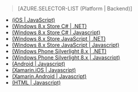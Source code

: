> [AZURE.SELECTOR-LIST (Platform | Backend)]
- [(iOS | JavaScript)](../articles/mobile-services-ios-add-paging-data.md)
- [(Windows 8.x Store C# | .NET)](../articles/mobile-services-dotnet-backend-windows-store-dotnet-add-paging-data.md)
- [(Windows 8.x Store C# | Javascript)](../articles/mobile-services-windows-store-dotnet-add-paging-data.md)
- [(Windows 8.x Store JavaScript | .NET)](../articles/mobile-services-dotnet-backend-windows-store-javascript-add-paging-data.md)
- [(Windows 8.x Store JavaScript | Javascript)](../articles/mobile-services-windows-store-javascript-add-paging-data.md)
- [(Windows Phone Silverlight 8.x | .NET)](../articles/mobile-services-dotnet-backend-windows-phone-add-paging-data.md)
- [(Windows Phone Silverlight 8.x | Javascript)](../articles/mobile-services-windows-phone-add-paging-data.md)
- [(Android | Javascript)](../articles/mobile-services-android-add-paging-data.md)
- [(Xamarin.iOS | Javascript)](../articles/partner-xamarin-mobile-services-ios-add-paging-data.md)
- [(Xamarin.Android | Javascript)](../articles/partner-xamarin-mobile-services-android-add-paging-data.md)
- [(HTML | Javascript)](../articles/mobile-services-html-add-paging-data.md)

<!---HONumber=July15_HO4-->